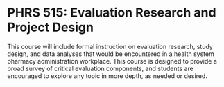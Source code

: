 # PHRS 515: Evaluation Research and Project Design

This course will include formal instruction on evaluation research, study design, and data analyses that would be encountered in a health system pharmacy administration workplace. This course is designed to provide a broad survey of critical evaluation components, and students are encouraged to explore any topic in more depth, as needed or desired.
